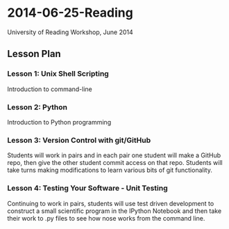 2014-06-25-Reading
==================

University of Reading Workshop, June 2014

## Lesson Plan

### Lesson 1: Unix Shell Scripting

Introduction to command-line

### Lesson 2: Python

Introduction to Python programming


### Lesson 3: Version Control with git/GitHub

Students will work in pairs and in each pair one student will make a GitHub repo, then give the other student commit access on that repo. Students will take turns making modifications to learn various bits of git functionality.


### Lesson 4: Testing Your Software - Unit Testing

Continuing to work in pairs, students will use test driven development to construct a small scientific program in the IPython Notebook and then take their work to .py files to see how nose works from the command line.


